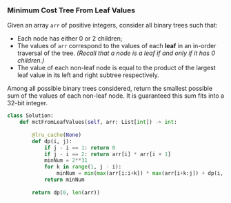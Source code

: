 ### Minimum Cost Tree From Leaf Values

Given an array `arr` of positive integers, consider all binary trees such that:

- Each node has either 0 or 2 children;
- The values of `arr` correspond to the values of each **leaf** in an in-order traversal of the tree. *(Recall that a node is a leaf if and only if it has 0 children.)*
- The value of each non-leaf node is equal to the product of the largest leaf value in its left and right subtree respectively.

Among all possible binary trees considered, return the smallest possible sum of the values of each non-leaf node. It is guaranteed this sum fits into a 32-bit integer.

```python
class Solution:
    def mctFromLeafValues(self, arr: List[int]) -> int:
        
        @lru_cache(None)
        def dp(i, j):
            if j - i == 1: return 0
            if j - i == 2: return arr[i] * arr[i + 1]
            minNum = 2**31
            for k in range(1, j - i):
                minNum = min(max(arr[i:i+k]) * max(arr[i+k:j]) + dp(i, i+k) + dp(i+k, j), minNum)
            return minNum
        
        return dp(0, len(arr))
```

